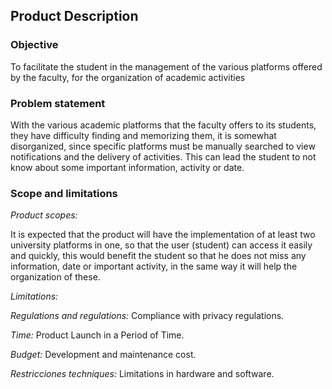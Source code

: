 ## Product Description 
### Objective
  To facilitate the student in the management of the various platforms offered by the faculty, for the organization of academic activities
  
### Problem statement 
  With the various academic platforms that the faculty offers to its students, they have difficulty finding and memorizing them, it is somewhat disorganized, since specific platforms must be manually searched to view notifications and the delivery of activities. This can lead the student to not know about some important information, activity or date.

  ### Scope and limitations 
  _Product scopes:_ 
  
  It is expected that the product will have the implementation of at least two university platforms in one, so that the user (student) can access it easily and quickly, this would benefit the student so that he does not miss any information, date or important activity, in the same way it will help the organization of these.
  
  _Limitations:_

  _Regulations and regulations:_ Compliance with privacy regulations.
  
  _Time:_ Product Launch in a Period of Time.
  
  _Budget:_ Development and maintenance cost.
  
  _Restricciones techniques:_ Limitations in hardware and software.